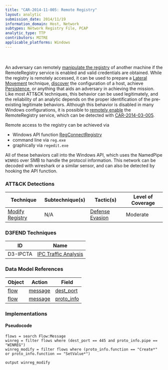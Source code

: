 ```yaml
---
title: "CAR-2014-11-005: Remote Registry"
layout: analytic
submission_date: 2014/11/19
information_domain: Host, Network
subtypes: Network Registry File, PCAP
analytic_type: TTP
contributors: MITRE
applicable_platforms: Windows
---
```

<br><br>
An adversary can remotely [manipulate the registry](https://attack.mitre.org/techniques/T1112) of another machine if the RemoteRegistry service is enabled and valid credentials are obtained. While the registry is remotely accessed, it can be used to prepare a [Lateral Movement](https://attack.mitre.org/tactics/TA0008) technique, [discover](https://attack.mitre.org/tactics/TA0007) the configuration of a host, achieve [Persistence](https://attack.mitre.org/tactics/TA0003), or anything that aids an adversary in achieving the mission. Like most ATT&CK techniques, this behavior can be used legitimately, and the reliability of an analytic depends on the proper identification of the pre-existing legitimate behaviors. Although this behavior is disabled in many Windows configurations, it is possible to [remotely enable](https://attack.mitre.org/techniques/T1569/002) the RemoteRegistry service, which can be detected with [CAR-2014-03-005](../CAR-2014-03-005).

Remote access to the registry can be achieved via

-   Windows API function [RegConnectRegistry](https://msdn.microsoft.com/en-us/library/windows/desktop/ms724840.aspx)
-   command line via `reg.exe`
-   graphically via `regedit.exe`

All of these behaviors call into the Windows API, which uses the NamedPipe `WINREG` over SMB to handle the protocol information. This network can be decoded with wireshark or a similar sensor, and can also be detected by hooking the API function.



### ATT&CK Detections

|Technique|Subtechnique(s)|Tactic(s)|Level of Coverage|
|---|---|---|---|
|[Modify Registry](https://attack.mitre.org/techniques/T1112/)|N/A|[Defense Evasion](https://attack.mitre.org/tactics/TA0005/)|Moderate|


### D3FEND Techniques

|ID|Name|
|---|---| 
|D3-IPCTA | [IPC Traffic Analysis](https://d3fend.mitre.org/technique/d3f:IPCTrafficAnalysis)| 



### Data Model References

|Object|Action|Field|
|---|---|---|
|[flow](/data_model/flow) | [message](/data_model/flow#message) | [dest_port](/data_model/flow#dest_port) |
|[flow](/data_model/flow) | [message](/data_model/flow#message) | [proto_info](/data_model/flow#proto_info) |



### Implementations

#### Pseudocode


```
flows = search Flow:Message
winreg = filter flows where (dest_port == 445 and proto_info.pipe == "WINREG")
winreg_modify = filter flows where (proto_info.function == "Create*" or proto_info.function == "SetValue*")

output winreg_modify

```




